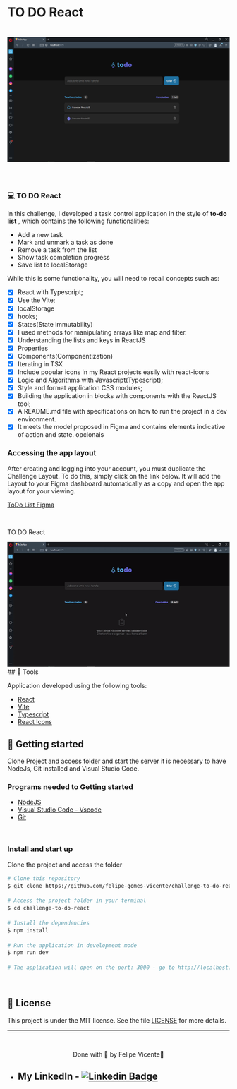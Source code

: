 # TO DO React

<h1 align="center">
    <img alt="TO DO React" title="TO DO React" src="./.github/todo.png" />
</h1>

<br>

### 💻 TO DO React

In this challenge, I developed a task control application in the style of **to-do list** , which contains the following functionalities:

- Add a new task
- Mark and unmark a task as done
- Remove a task from the list
- Show task completion progress
- Save list to localStorage

While this is some functionality, you will need to recall concepts such as:

- [x] React with Typescript;
- [x] Use the Vite;
- [x] localStorage 
- [x] hooks;
- [x] States(State immutability)
- [x] I used methods for manipulating arrays like map and filter.
- [x] Understanding the lists and keys in ReactJS
- [x] Properties
- [x] Components(Componentization)
- [x] Iterating in TSX
- [x] Include popular icons in my React projects easily with react-icons
- [x] Logic and Algorithms with Javascript(Typescript);
- [x] Style and format application CSS modules;
- [x] Building the application in blocks with components with the ReactJS tool;
- [x] A README.md file with specifications on how to run the project in a dev environment.
- [x] It meets the model proposed in Figma and contains elements indicative of action and state.
opcionais

### Accessing the app layout

After creating and logging into your account, you must duplicate the Challenge Layout. To do this, simply click on the link below. It will add the Layout to your Figma dashboard automatically as a copy and open the app layout for your viewing.

[ToDo List Figma](https://www.figma.com/file/0n0zDN7zbzhRbaEO74Xesx/ToDo-List/duplicate)


<br />

<p>TO DO React</p>
<img alt="TO DO React" title="TO DO React" src="./.github/todo.gif" />

<br />
## 🧪 Tools

Application developed using the following tools:

- [React](https://react.dev/)
- [Vite](https://vitejs.dev/)
- [Typescript](https://www.typescriptlang.org/)
- [React Icons](https://react-icons.github.io/react-icons/)


## 🚀 Getting started

Clone Project and access folder and start the server it is necessary to have NodeJs, Git
installed and Visual Studio Code.

### Programs needed to Getting started

- [NodeJS](https://nodejs.org/en/)
- [Visual Studio Code - Vscode](https://code.visualstudio.com/)
- [Git](https://git-scm.com/)

<br />

### Install and start up

Clone the project and access the folder

```bash
# Clone this repository
$ git clone https://github.com/felipe-gomes-vicente/challenge-to-do-react.git

# Access the project folder in your terminal
$ cd challenge-to-do-react

# Install the dependencies
$ npm install

# Run the application in development mode
$ npm run dev

# The application will open on the port: 3000 - go to http://localhost:5173/ or http://127.0.0.1:5173/ 
```

<br />

## 📝 License

This project is under the MIT license. See the file [LICENSE](LICENSE) for more details.

---

&nbsp;

<p align="center">Done with 💜 by Felipe Vicente👋</p>

- ## My LinkedIn - [![Linkedin Badge](https://img.shields.io/badge/-FelipeVicente-blue?style=flat-square&logo=Linkedin&logoColor=white&link=https://www.linkedin.com/in/felipe-gomes-vicente/)](https://www.linkedin.com/in/felipe-gomes-vicente/)
